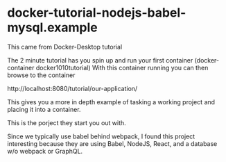 # docker-tutorial-nodejs-babel-mysql.example

This came from Docker-Desktop tutorial

The 2 minute tutorial has you spin up and run your first container (docker-container docker1010tutorial)
With this container running you can then browse to the container

http://localhost:8080/tutorial/our-application/

This gives you a more in depth example of tasking a working project and placing it into a container.

This is the porject they start you out with.

Since we typically use babel behind webpack, I found this project interesting because they are using
Babel, NodeJS, React, and a database w/o webpack or GraphQL.


